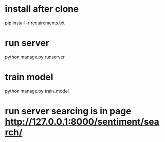 # install after clone 
pip install -r requirements.txt 

# run server 
python manage.py runserver

# train model 
python manage.py train_model

# run server searcing is in page http://127.0.0.1:8000/sentiment/search/
